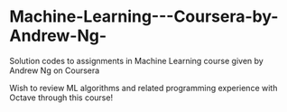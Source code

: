 # Machine-Learning---Coursera-by-Andrew-Ng-
Solution codes to assignments in Machine Learning course given by Andrew Ng on Coursera

Wish to review ML algorithms and related programming experience with Octave through this course!
